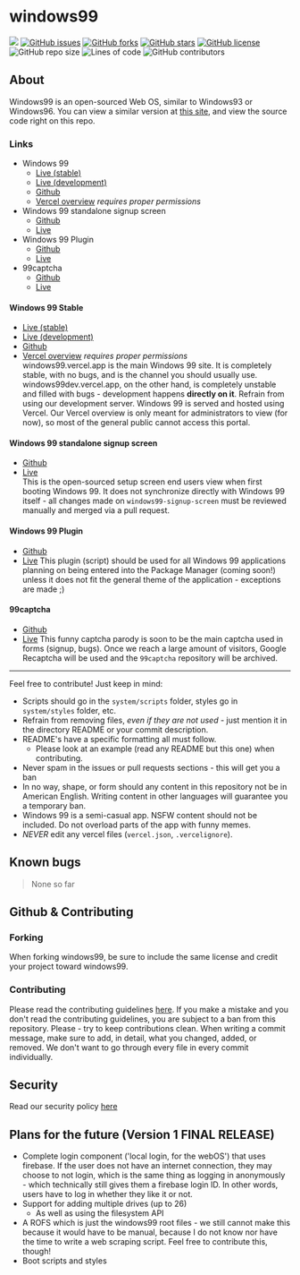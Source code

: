 # windows99
![](https://therealsujitk-vercel-badge.vercel.app/?app=windows99) [![GitHub issues](https://img.shields.io/github/issues/its-pablo/windows99)](https://github.com/its-pablo/windows99/issues) [![GitHub forks](https://img.shields.io/github/forks/its-pablo/windows99)](https://github.com/its-pablo/windows99/network) [![GitHub stars](https://img.shields.io/github/stars/its-pablo/windows99)](https://github.com/its-pablo/windows99/stargazers) [![GitHub license](https://img.shields.io/github/license/its-pablo/windows99)](https://github.com/its-pablo/windows99) ![GitHub repo size](https://img.shields.io/github/repo-size/its-pablo/windows99) ![Lines of code](https://img.shields.io/tokei/lines/github/its-pablo/windows99) ![GitHub contributors](https://img.shields.io/github/contributors/its-pablo/windows99)   
## About
Windows99 is an open-sourced Web OS, similar to Windows93 or Windows96. You can view a similar version at [this site](https://itspablo.glitch.me), and view the source code right on this repo.  
### Links
* Windows 99
  * [Live (stable)](https://windows99.vercel.app)
  * [Live (development)](https://windows99dev.vercel.app)
  * [Github](https://github.com/its-pablo/windows99)
  * [Vercel overview](https://vercel.com/its-pablo/windows99) *requires proper permissions*
* Windows 99 standalone signup screen
  * [Github](https://github.com/its-pablo/windows99-signup-screen)
  * [Live](https://windows99-signup-screen.vercel.app)
* Windows 99 Plugin
  * [Github](https://github.com/its-pablo/windows99-plugin)
  * [Live](https://its-pablo.github.io/windows99-plugin)
* 99captcha
  * [Github](https://github.com/its-pablo/99captcha)
  * [Live](https://its-pablo.github.io/99captcha)
#### Windows 99 Stable
* [Live (stable)](https://windows99.vercel.app)
* [Live (development)](https://windows99dev.vercel.app)
* [Github](https://github.com/its-pablo/windows99)
* [Vercel overview](https://vercel.com/its-pablo/windows99) *requires proper permissions*  
windows99.vercel.app is the main Windows 99 site. It is completely stable, with no bugs, and is the channel you should usually use. windows99dev.vercel.app, on the other hand, is completely unstable and filled with bugs - development happens **directly on it**. Refrain from using our development server. Windows 99 is served and hosted using Vercel. Our Vercel overview is only meant for administrators to view (for now), so most of the general public cannot access this portal.
#### Windows 99 standalone signup screen
* [Github](https://github.com/its-pablo/windows99-signup-screen)
* [Live](https://windows99-signup-screen.vercel.app)  
This is the open-sourced setup screen end users view when first booting Windows 99. It does not synchronize directly with Windows 99 itself - all changes made on `windows99-signup-screen` must be reviewed manually and merged via a pull request.
#### Windows 99 Plugin
* [Github](https://github.com/its-pablo/windows99-plugin)
* [Live](https://its-pablo.github.io/windows99-plugin)
This plugin (script) should be used for all Windows 99 applications planning on being entered into the Package Manager (coming soon!) unless it does not fit the general theme of the application - exceptions are made ;)
#### 99captcha
* [Github](https://github.com/its-pablo/99captcha)
* [Live](https://its-pablo.github.io/99captcha)
This funny captcha parody is soon to be the main captcha used in forms (signup, bugs). Once we reach a large amount of visitors, Google Recaptcha will be used and the `99captcha` repository will be archived.
---

Feel free to contribute! Just keep in mind:
* Scripts should go in the `system/scripts` folder, styles go in `system/styles` folder, etc.
* Refrain from removing files, *even if they are not used* - just mention it in the directory README or your commit description.
* README's have a specific formatting all must follow.
  * Please look at an example (read any README but this one) when contributing.
* Never spam in the issues or pull requests sections - this will get you a ban
* In no way, shape, or form should any content in this repository not be in American English. Writing content in other languages will guarantee you a temporary ban.
* Windows 99 is a semi-casual app. NSFW content should not be included. Do not overload parts of the app with funny memes.
* _NEVER_ edit any vercel files (`vercel.json`, `.vercelignore`).
## Known bugs
> None so far
## Github & Contributing
### Forking
When forking windows99, be sure to include the same license and credit your project toward windows99.
### Contributing
Please read the contributing guidelines [here](CONTRIBUTING.md). If you make a mistake and you don't read the contributing guidelines, you are subject to a ban from this repository. Please - try to keep contributions clean. When writing a commit message, make sure to add, in detail, what you changed, added, or removed. We don't want to go through every file in every commit individually.
## Security
Read our security policy [here](/CODE_OF_CONDUCT.md)
## Plans for the future (Version 1 FINAL RELEASE)
* Complete login component ('local login, for the webOS') that uses firebase. If the user does not have an internet connection, they may choose to not login, which is the same thing as logging in anonymously - which technically still gives them a firebase login ID. In other words, users have to log in whether they like it or not.
* Support for adding multiple drives (up to 26)
   * As well as using the filesystem API
* A ROFS which is just the windows99 root files - we still cannot make this because it would have to be manual, because I do not know nor have the time to write a web scraping script. Feel free to contribute this, though!
* Boot scripts and styles
